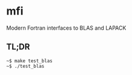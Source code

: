 # mfi
Modern Fortran interfaces to BLAS and LAPACK

## TL;DR
```
~$ make test_blas
~$ ./test_blas
```
